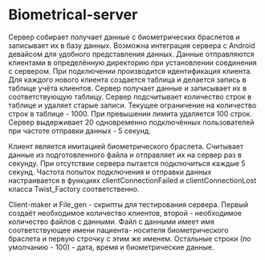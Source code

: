 # Biometrical-server
Сервер собирает получает данные с биометрических браслетов и записывает их в базу данных. Возможна интеграция сервера 
с Android девайсом для удобного представления данных. Данные отправляются клиентами в определённую директорию при установлении
соединения с сервером. При подключении производится идентификация клиента. Для каждого нового клиента создается таблица и 
делается запись в таблице учёта клиентов. Сервер получает данные и записывает их в соответствующую таблицу. Сервер подсчитывает 
количество строк в таблице и удаляет старые записи. Текущее ограничение на количество строк в таблице - 1000. При превышении 
лимита удаляется 100 строк. Сервер выдерживает 20 одновременно подключённых пользователей при частоте отправки данных - 5 секунд.

Клиент является имитацией биометрического браслета. Считывает данные из подготовленного файла и отправляет их на сервер 
раз в секунду. При отсутствии сервера пытается подключиться каждые 5 секунд. Частота попыток подключения и отправки данных 
настраивается в функциях clientConnectionFailed и clientConnectionLost класса Twist_Factory соответственно. 

Client-maker и File_gen - скрипты для тестирования сервера. Первый создаёт необходимое количество клиентов, второй -
необходимое количество файлов с данными. Файл с данными имеет имя соответствующее имени пациента- носителя биометрического
браслета и первую строчку с этим же именем. Остальные строки (по умолчанию - 100) -  дата, время и биометрические данные.
